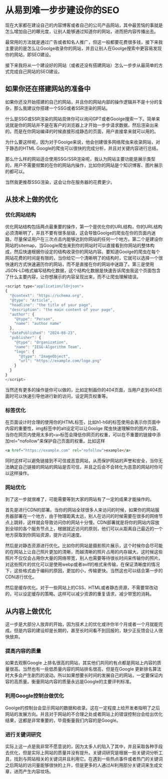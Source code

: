 # 从易到难一步步建设你的SEO

现在大家都在建设自己的内容博客或者自己的公司产品网站，其中最苦恼的事就是怎么增加自己的曝光度，让别人能够通过知道你的网站，进而把内容传播出去。

最常用的方法就是通过广告或者知名人推广，但这一般都要花费很多钱，接下来我主要说的是怎么让Goolge收录你的网站，并且让别人在Goolge搜索中更容易发现你的网站，即SEO建设。

接下来我将从一个建设好的网站（或者还没有搭建网站）怎么一步步从最简单的方式完成自己网站的SEO建设。

## 如果你还在搭建网站的准备中

如果你还没开始搭建的自己的网站，并且你的网站内部的操作逻辑并不是十分的复杂，那么我建议你搭建一个SSG或者SSR渲染的网站。

什么是SSG或SSR渲染的网站具体你可以询问GPT或者Goolge搜索一下。简单来说就是你的网站并不是在客户的浏览器上才开始一步步请求数据，然后渲染出来的。而是在你网站编译的时候直接形成静态的页面，用户直接拿来就可以用的。

为什么要这样呢，因为对于Goolge来说，他会创建很多网络爬虫来收录网站，对于静态的HTML Google的爬虫可以很快的完成分析，并且对关键内容进行总结。

那么什么样的网站适合使用SSG/SSR渲染呢，我认为网站主要功能是展示类型的，用户不需要频繁的在你的网站内操作，比如你的网站是个知识博客、图片展示的都可以。

当然我更推荐SSG渲染，这会让你在服务器的花费更少。

## 从技术上做的优化

### 优化网站结构

优化网站结构包括两点最重要的操作，第一个是优化你的URL结构，你的URL结构必须清晰明了，并且不要有很多层级，这会导致Goolge的爬虫在你的页面内迷路，尽量保证用户在三次点击内能够达到你网站的任何一个地方。第二个是建设你网站的sitemap，当Google爬虫来到你的网站时可以直接看到你网站的整体构成，然后快速根据你设定的结构收录你的网站内容。要知道Goolge的爬虫在每个网站花费的时间是有限的，当你给它一个清晰明了的结构时，它就可以选择一个很快速的方式快速遍历你的网站，而不是直接在你的网站中迷路了。第三是使用JSON-LD格式编写结构化数据，这个结构化数据是快速告诉爬虫我这个页面包含了什么主要内容，让你想展示的内容呈现出来，而不让爬虫理解错误。


``` javascript
<script type="application/ld+json">
{
  "@context": "https://schema.org",
  "@type": "Article",
  "headline": "the title of your page",
  "description": "the main content of your page",
  "author": {
    "@type": "Person",
    "name": "author name"
  },
  "datePublished": "2024-08-23",
  "publisher": {
    "@type": "Organization",
    "name": "IEGG-Algorithm Team",
    "logo": {
      "@type": "ImageObject",
      "url": "https://example.com/logo.png"
    }
  }
}
</script>
```

当然还有更多的操作是你可以做的，比如定制画你的404页面，当用户走到404页面时可以快速引导他进行新的访问，设定网页权重等。


### 标签优化
在页面设计时合理的使用你的HTML标签，比如h1-h6的标签使用会表示你页面中内容的重要性，img标签中的alt设定可以让Goolge 爬虫快速理解你的图片内容。当你在网页内使用太多的``<a>``标签会降低你网页的权重，可以在不重要的链接中添加rel="nofollow"来保护自己页面的权重。比如这样
``` html
<a href="https://example.com" rel="nofollow">example</a>
```

同时这样可以避免链接到不可信或恶意网站，从而保护网站的声誉和安全，当你无法确定自己链接的网站的网站是否可信，并且之后会不会转化为恶意的网站时你可以这样操作。

### 网站优化

到了这一步就很难了，可能需要等到大家的网站有了一定的成果才能操作的。

首先是进行CDN的部署。当你的网站全球很多人来访问的时候，如果你的网站服务器部署在一个地方，由于物理距离太远，别人在访问的时候需要在很多的网络节点上跳转，这样就会导致访问你的网站十分慢。CDN部署就是将你的网站内容放到全球的各个服务节点上，根据就近访问的原则，他们可以从距离自己最近的一个地方获取到你网站资源，提升访问速度。

然后是对静态资源进行优化。比如你的网站是摄影照片展示，这个时候你会尽可能的在网站上让自己照片更加的清晰，而越清晰的照片占用的内存越大。这时候这些照片不仅仅会占用你大量的网络带宽，别人也需要等待很长时间来传输你的照片。对这些照片的优化可以是使用webp或者avif的格式来传输，在保证清晰度的情况下，这些格式由于编码的原因，更加的小，传输更快。当然这也可以结合第一步的CDN进行优化。

然后是缓存优化。对于一些网站上的CSS、HTML或者静态资源，不需要常改动的，可以设定缓存的策略。这样可以减少资源的重复请求，减少带宽的消耗。

## 从内容上做优化

这一步是大部分人放弃的开始，因为技术上的优化或许你半个月或者一个月就能完成。但是内容的建设却是长期的，甚至长时间看不到回报的，缺少正反馈会让人很快放弃。

### 提高内容的质量

如果去观察Google 上排名很高的网站，其实他们共同的有点都是网站上内容的质量很高。当然也有一些低质量内容的网站排名很高，但是在Google 更新排名算法时大多会产生剧烈的波动。所以如果想要长时间的发展自己的网站，一定要保证内容的高质量。衡量网站内容的质量永远是Google的主要评判标准。

### 利用Google控制台做优化

Goolge的控制台会显示网站的数据和收录。这在一定程度上给开发者指明了之后网站的发展方向。并且对于网站的不合理之处或者网站上的错误控制台会给出优化结果，这都是非常重要的，毕竟衡量我们内容的是Google。

### 进行关键词研究

实际上这一点是我非常不愿意说的，因为太多人的陷入了其中，并且采取各种手段去优化，但是实际上网站的质量并没有提升。关键词研究是根据一些关键词分析工具，找到与网站相关的关键词并且利用它。在遇到一些热点事件或者热门的关键词之后网站的访问量能够很快的上升，但是更多的人通过AI利用部分关键词来生成文章，进而产生内容坟场。